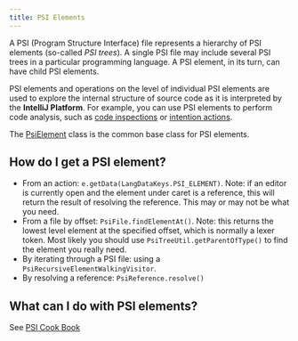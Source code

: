 ```yaml
---
title: PSI Elements
---
```


A PSI (Program Structure Interface) file represents a hierarchy of PSI elements (so-called _PSI trees_). A single PSI file may include several PSI trees in a particular programming language. A PSI element, in its turn, can have child PSI elements.

PSI elements and operations on the level of individual PSI elements are used to explore the internal structure of source code as it is interpreted by the **IntelliJ Platform**. For example, you can use PSI elements to perform code analysis, such as [code inspections](http://www.jetbrains.com/idea/help/code-inspection.html) or [intention actions](http://www.jetbrains.com/idea/help/intention-actions.html).

The [PsiElement](upsource:///platform/core-api/src/com/intellij/psi/PsiElement.java) class is the common base class for PSI elements.

## How do I get a PSI element?

* From an action: `e.getData(LangDataKeys.PSI_ELEMENT)`. Note: if an editor is currently open and the element under caret is a reference, this will return the result of resolving the reference. This may or may not be what you need.
* From a file by offset: `PsiFile.findElementAt()`. Note: this returns the lowest level element at the specified offset, which is normally a lexer token.
Most likely you should use `PsiTreeUtil.getParentOfType()` to find the element you really need.
* By iterating through a PSI file: using a `PsiRecursiveElementWalkingVisitor`.
* By resolving a reference: `PsiReference.resolve()`

## What can I do with PSI elements?

See [PSI Cook Book](/basics/psi_cookbook.md)
